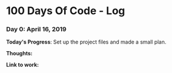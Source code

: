 # 100 Days Of Code - Log

### Day 0: April 16, 2019

**Today's Progress**: Set up the project files and made a small plan.

**Thoughts:**

**Link to work:**
